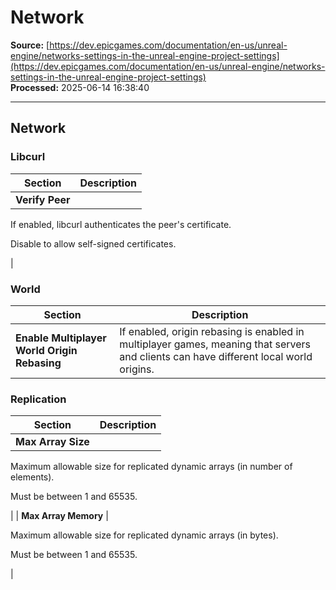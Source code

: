 # Network

**Source:** [https://dev.epicgames.com/documentation/en-us/unreal-engine/networks-settings-in-the-unreal-engine-project-settings](https://dev.epicgames.com/documentation/en-us/unreal-engine/networks-settings-in-the-unreal-engine-project-settings)  
**Processed:** 2025-06-14 16:38:40

---

## Network

### Libcurl

| **Section** | **Description** |
| --- | --- |
| **Verify Peer** | 
If enabled, libcurl authenticates the peer's certificate.

Disable to allow self-signed certificates.



 |

### World

| **Section** | **Description** |
| --- | --- |
| **Enable Multiplayer World Origin Rebasing** | If enabled, origin rebasing is enabled in multiplayer games, meaning that servers and clients can have different local world origins. |

### Replication

| **Section** | **Description** |
| --- | --- |
| **Max Array Size** | 
Maximum allowable size for replicated dynamic arrays (in number of elements).

Must be between 1 and 65535.



 |
| **Max Array Memory** | 

Maximum allowable size for replicated dynamic arrays (in bytes).

Must be between 1 and 65535.



 |